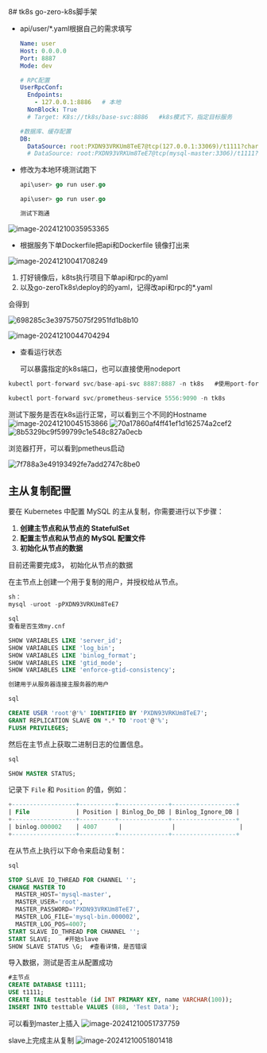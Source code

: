 8# tk8s
 go-zero-k8s脚手架

- api/user/*.yaml根据自己的需求填写

  ```yaml
  Name: user
  Host: 0.0.0.0
  Port: 8887
  Mode: dev
  
  # RPC配置
  UserRpcConf:
    Endpoints:
      - 127.0.0.1:8886   # 本地
    NonBlock: True
    # Target: K8s://tk8s/base-svc:8886   #k8s模式下，指定目标服务
  
  #数据库、缓存配置
  DB:
    DataSource: root:PXDN93VRKUm8TeE7@tcp(127.0.0.1:33069)/t1111?charset=utf8mb4&parseTime=true&loc=Asia%2FShanghai  
    # DataSource: root:PXDN93VRKUm8TeE7@tcp(mysql-master:3306)/t1111?charset=utf8mb4&parseTime=true&loc=Asia%2FShanghai
  ```

- 修改为本地环境测试跑下

  ```go
  api\user> go run user.go
  
  api\user> go run user.go
  
  测试下跑通
  ```

![image-20241210035953365](https://github.com/user-attachments/assets/f524ec80-f79a-40df-8de2-4296ff783765)





- 根据服务下单Dockerfile把api和Dockerfile 镜像打出来


![image-20241210041708249](https://github.com/user-attachments/assets/17b2e4cc-87d7-4855-94fd-5b8e678387bd)

1. 打好镜像后，k8ts执行项目下单api和rpc的yaml	
2. 以及go-zeroTk8s\deploy的的yaml，记得改api和rpc的*.yaml

会得到

![698285c3e397575075f2951fd1b8b10](https://github.com/user-attachments/assets/186c5c6d-5d26-4b7b-9b6f-6a8e719a37ba)


![image-20241210044704294](https://github.com/user-attachments/assets/0d019277-4e20-4ae5-9795-3d2621e5526a)



- 查看运行状态	

  可以暴露指定的k8s端口，也可以直接使用nodeport

```go
kubectl port-forward svc/base-api-svc 8887:8887 -n tk8s   #使用port-forward，

kubectl port-forward svc/prometheus-service 5556:9090 -n tk8s

```

测试下服务是否在k8s运行正常，可以看到三个不同的Hostname
![image-20241210045153866](https://github.com/user-attachments/assets/cee74bd6-ac72-4617-b4db-1b072be6f92a)
![70a17860af4ff41ef1d162574a2cef2](https://github.com/user-attachments/assets/d75417c1-a175-468e-9d42-764c217ffa43)
![8b5329bc9f599799c1e548c827a0ecb](https://github.com/user-attachments/assets/96d99380-b4da-457c-8849-f7e96b40d6bc)



浏览器打开，可以看到pmetheus启动

![7f788a3e49193492fe7add2747c8be0](https://github.com/user-attachments/assets/1581c4e4-5fa4-4b3d-8619-378a631f0b53)




## 主从复制配置

要在 Kubernetes 中配置 MySQL 的主从复制，你需要进行以下步骤：

1. **创建主节点和从节点的 StatefulSet**
2. **配置主节点和从节点的 MySQL 配置文件**
3. **初始化从节点的数据**

目前还需要完成3， 初始化从节点的数据

在主节点上创建一个用于复制的用户，并授权给从节点。

```sql
sh：
mysql -uroot -pPXDN93VRKUm8TeE7

sql 
查看是否生效my.cnf

SHOW VARIABLES LIKE 'server_id';
SHOW VARIABLES LIKE 'log_bin';
SHOW VARIABLES LIKE 'binlog_format';
SHOW VARIABLES LIKE 'gtid_mode';
SHOW VARIABLES LIKE 'enforce-gtid-consistency';

创建用于从服务器连接主服务器的用户

sql

CREATE USER 'root'@'%' IDENTIFIED BY 'PXDN93VRKUm8TeE7';
GRANT REPLICATION SLAVE ON *.* TO 'root'@'%';
FLUSH PRIVILEGES;

```

然后在主节点上获取二进制日志的位置信息。

```sql
sql

SHOW MASTER STATUS;
```

记录下 `File` 和 `Position` 的值，例如：

```sql
+------------------+----------+--------------+------------------+
| File             | Position | Binlog_Do_DB | Binlog_Ignore_DB |
+------------------+----------+--------------+------------------+
| binlog.000002    | 4007      |              |                  |
+------------------+----------+--------------+------------------+
```

在从节点上执行以下命令来启动复制：

```sql
sql

STOP SLAVE IO_THREAD FOR CHANNEL '';
CHANGE MASTER TO
  MASTER_HOST='mysql-master',
  MASTER_USER='root',
  MASTER_PASSWORD='PXDN93VRKUm8TeE7',
  MASTER_LOG_FILE='mysql-bin.000002',
  MASTER_LOG_POS=4007;
START SLAVE IO_THREAD FOR CHANNEL '';
START SLAVE;    #开始slave
SHOW SLAVE STATUS \G;  #查看详情，是否错误

```

导入数据，测试是否主从配置成功

```sql
#主节点
CREATE DATABASE t1111;
USE t1111;
CREATE TABLE testtable (id INT PRIMARY KEY, name VARCHAR(100));
INSERT INTO testtable VALUES (888, 'Test Data');


```

可以看到master上插入
![image-20241210051737759](https://github.com/user-attachments/assets/71acb111-02d2-469a-9e53-e649050b3c66)



slave上完成主从复制
![image-20241210051801418](https://github.com/user-attachments/assets/4c4177e8-170d-4190-bfde-b527ea12f24d)

